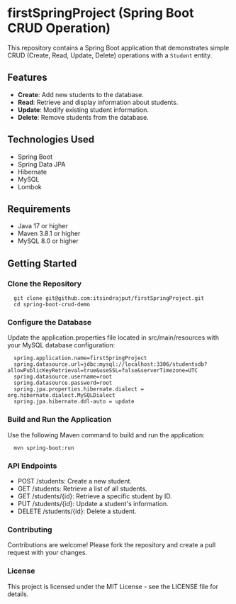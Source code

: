 # firstSpringProject (Spring Boot CRUD Operation)

This repository contains a Spring Boot application that demonstrates simple CRUD (Create, Read, Update, Delete) operations with a `Student` entity.

## Features

- **Create**: Add new students to the database.
- **Read**: Retrieve and display information about students.
- **Update**: Modify existing student information.
- **Delete**: Remove students from the database.

## Technologies Used

- Spring Boot
- Spring Data JPA
- Hibernate
- MySQL
- Lombok

## Requirements

- Java 17 or higher
- Maven 3.8.1 or higher
- MySQL 8.0 or higher

## Getting Started

### Clone the Repository

```
  git clone git@github.com:itsindrajput/firstSpringProject.git
  cd spring-boot-crud-demo
```

### Configure the Database

Update the application.properties file located in src/main/resources with your MySQL database configuration:

```
  spring.application.name=firstSpringProject
  spring.datasource.url=jdbc:mysql://localhost:3306/studentsdb?allowPublicKeyRetrieval=true&useSSL=false&serverTimezone=UTC
  spring.datasource.username=root
  spring.datasource.password=root
  spring.jpa.properties.hibernate.dialect = org.hibernate.dialect.MySQLDialect
  spring.jpa.hibernate.ddl-auto = update
```

### Build and Run the Application

Use the following Maven command to build and run the application:

```
  mvn spring-boot:run
```

### API Endpoints

- POST /students: Create a new student.
- GET /students: Retrieve a list of all students.
- GET /students/{id}: Retrieve a specific student by ID.
- PUT /students/{id}: Update a student's information.
- DELETE /students/{id}: Delete a student.

### Contributing

Contributions are welcome! Please fork the repository and create a pull request with your changes.

### License

This project is licensed under the MIT License - see the LICENSE file for details.
